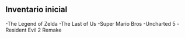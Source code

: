 ## Inventario inicial
-The Legend of Zelda
-The Last of Us
-Super Mario Bros
-Uncharted 5
-Resident Evil 2 Remake
